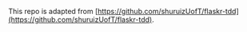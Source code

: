 This repo is adapted from [https://github.com/shuruizUofT/flaskr-tdd](https://github.com/shuruizUofT/flaskr-tdd).
